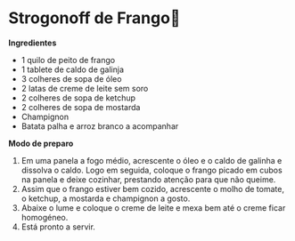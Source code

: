# Strogonoff de Frango:chicken:

**Ingredientes**

- 1 quilo de peito de frango
- 1 tablete de caldo de galinja
- 3 colheres de sopa de óleo
- 2 latas de creme de leite sem soro
- 2 colheres de sopa de ketchup
- 2 colheres de sopa de mostarda
- Champignon
- Batata palha e arroz branco a acompanhar

**Modo de preparo**

1. Em uma panela a fogo médio, acrescente o óleo e o caldo de galinha e dissolva o caldo. Logo em seguida, coloque o frango picado em cubos na panela e deixe cozinhar, prestando atenção para que não queime.
2. Assim que o frango estiver bem cozido, acrescente o molho de tomate, o ketchup, a mostarda e champignon a gosto.
3. Abaixe o lume e coloque o creme de leite e mexa bem até o creme ficar homogéneo.
4. Está pronto a servir.


